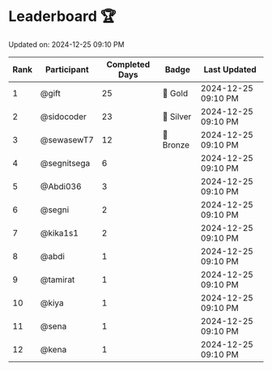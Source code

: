 # Leaderboard 🏆

Updated on: 2024-12-25 09:10 PM

| Rank | Participant       | Completed Days | Badge      | Last Updated         |
|------|-------------------|----------------|------------|----------------------|
| 1    | @gift             | 25             | 🏅 Gold     | 2024-12-25 09:10 PM |
| 2    | @sidocoder        | 23             | 🥈 Silver   | 2024-12-25 09:10 PM |
| 3    | @sewasewT7        | 12             | 🥉 Bronze   | 2024-12-25 09:10 PM |
| 4    | @segnitsega       | 6              |            | 2024-12-25 09:10 PM |
| 5    | @Abdi036          | 3              |            | 2024-12-25 09:10 PM |
| 6    | @segni            | 2              |            | 2024-12-25 09:10 PM |
| 7    | @kika1s1          | 2              |            | 2024-12-25 09:10 PM |
| 8    | @abdi             | 1              |            | 2024-12-25 09:10 PM |
| 9    | @tamirat          | 1              |            | 2024-12-25 09:10 PM |
| 10   | @kiya             | 1              |            | 2024-12-25 09:10 PM |
| 11   | @sena             | 1              |            | 2024-12-25 09:10 PM |
| 12   | @kena             | 1              |            | 2024-12-25 09:10 PM |
